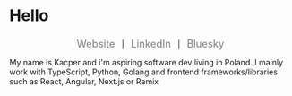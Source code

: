 <h1 align="left">Hello</h1>

###

<p align="center">
  <a href="https://kayz-website.vercel.app/" style="color:gray; font-size:18px; text-decoration:none;">Website</a> &nbsp; | &nbsp;
  <a href="https://www.linkedin.com/in/kacper-manczyk/" style="color:gray; font-size:18px; text-decoration:none;">LinkedIn</a> &nbsp; | &nbsp;
  <a href="https://bsky.app/profile/kayzv1.bsky.social" style="color:gray; font-size:18px; text-decoration:none;">Bluesky</a>
</p>

My name is Kacper and i'm aspiring software dev living in Poland. I mainly work with TypeScript, Python, Golang and frontend frameworks/libraries such as React, Angular, Next.js or Remix

